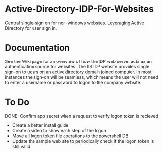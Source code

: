 # Active-Directory-IDP-For-Websites
Central single-sign on for non-windows websites. Leveraging Active Directory for user sign in.

# Documentation
See the Wiki page for an overview of how the IDP web server acts as an authentication source for websites.
The IIS IDP website provides single sign-on to uesrs on an active directory domain joined computer. 
In most instances the sign-on will be seamless, which means the user will not need to enter a username 
or password to logon to the company website.

# To Do
DONE: Confirm app secret when a request to verify logon token is recieved
- Create a better install guide
- Create a video to show each step of the logon
- Move all logon token file operations to the powershell DB
- Update the sample web site to periodically check if the logon token is still valid
